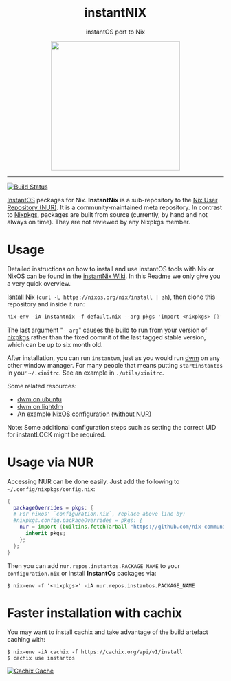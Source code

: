 <div align="center">
    <h1>instantNIX</h1>
    <p>instantOS port to Nix</p>
    <img width="300" height="300" src="https://media.githubusercontent.com/media/instantOS/instantLOGO/master/png/nix.png">
</div>

-------
[![Build Status](https://travis-ci.org/instantOS/instantNIX.svg?branch=master)](https://travis-ci.org/instantOS/instantNIX)

[InstantOS](https://instantos.github.io/) packages for Nix. **InstantNix** is a sub-repository to the [Nix User Repository (NUR)](https://github.com/nix-community/NUR). It is a community-maintained meta repository. In contrast to [Nixpkgs](https://github.com/nixos/nixpkgs), packages are built from source (currently, by hand and not always on time). They are not reviewed by any Nixpkgs member.

# Usage

Detailed instructions on how to install and use instantOS tools with Nix or NixOS can be found in the [instantNix Wiki](https://github.com/instantOS/instantNIX/wiki). In this Readme we only give you a very quick overview.

[Isntall Nix](https://nixos.org/nix/manual/#chap-installation) (`curl -L https://nixos.org/nix/install | sh`), 
then clone this repository and inside it run:

```nix
nix-env -iA instantnix -f default.nix --arg pkgs 'import <nixpkgs> {}'
```

The last argument "`--arg`" causes the build to run from your version of [nixpkgs](https://github.com/nixos/nixpkgs)
rather than the fixed commit of the last tagged stable version, which can be up to six month old.

After installation, you can run `instantwm`, just as you would run [dwm](https://dwm.suckless.org) on any other window manager.
For many people that means putting `startinstantos` in your `~/.xinitrc`.
See an example in `./utils/xinitrc`.

Some related resources:
 - [dwm on ubuntu](https://cannibalcandy.wordpress.com/2012/04/26/installing-and-configuring-dwm-under-ubuntu/)
 - [dwm on lightdm](https://blkct.wordpress.com/2017/06/16/how-to-start-dwm-from-lightdm/)
 - An example [NixOS configuration](https://github.com/instantOS/instantNIX/blob/master/utils/configuration.nix) ([without NUR](https://github.com/instantOS/instantNIX/blob/master/utils/configuration.nix))

Note: Some additional configuration steps such as setting the correct UID for instantLOCK might be required.

# Usage via NUR

Accessing NUR can be done easily. Just add the following to `~/.config/nixpkgs/config.nix`:

```nix
{
  packageOverrides = pkgs: {
  # For nixos' `configuration.nix`, replace above line by:
  #nixpkgs.config.packageOverrides = pkgs: {
    nur = import (builtins.fetchTarball "https://github.com/nix-community/NUR/archive/master.tar.gz") {
      inherit pkgs;
    };
  };
}
```

Then you can add `nur.repos.instantos.PACKAGE_NAME` to your `configuration.nix` or install **InstantOs** packages via:

```console
$ nix-env -f '<nixpkgs>' -iA nur.repos.instantos.PACKAGE_NAME
```
# Faster installation with cachix

You may want to install cachix and take advantage of the build artefact caching with:

```console
$ nix-env -iA cachix -f https://cachix.org/api/v1/install
$ cachix use instantos
```

[![Cachix Cache](https://img.shields.io/badge/cachix-instantos-blue.svg)](https://instantos.cachix.org)

